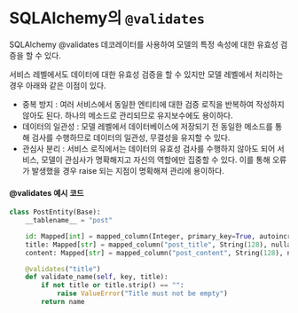 # SQLAlchemy의 `@validates`
SQLAlchemy @validates 데코레이터를 사용하여 모델의 특정 속성에 대한 유효성 검증을 할 수 있다.

서비스 레벨에서도 데이터에 대한 유효성 검증을 할 수 있지만 모델 레벨에서 처리하는 경우 아래와 같은 이점이 있다. 

- 중복 방지 : 여러 서비스에서 동일한 엔티티에 대한 검증 로직을 반복하여 작성하지 않아도 된다. 하나의 메소드로 관리되므로 유지보수에도 용이하다.
- 데이터의 일관성 : 모델 레벨에서 데이터베이스에 저장되기 전 동일한 메소드를 통해 검사를 수행하므로 데이터의 일관성, 무결성을 유지할 수 있다. 
- 관심사 분리 : 서비스 로직에서는 데이터의 유효성 검사를 수행하지 않아도 되어 서비스, 모델이 관심사가 명확해지고 자신의 역할에만 집중할 수 있다. 이를 통해 오류가 발생했을 경우 raise 되는 지점이 명확해져 관리에 용이하다.


#### @validates 예시 코드
```python
class PostEntity(Base):
    __tablename__ = "post"

    id: Mapped[int] = mapped_column(Integer, primary_key=True, autoincrement=True)
    title: Mapped[str] = mapped_column("post_title", String(128), nullable=False)
    content: Mapped[str] = mapped_column("post_content", String(128), nullable=False)

    @validates("title")
    def validate_name(self, key, title):
        if not title or title.strip() == "":
            raise ValueError("Title must not be empty")
        return name
```